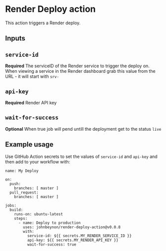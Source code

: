 # Render Deploy action

This action triggers a Render deploy.

## Inputs

## `service-id`

**Required** The serviceID of the Render service to trigger the deploy on. When viewing a service in the Render dashboard grab this value from the URL - it will start with `srv-`

## `api-key`

**Required** Render API key

## `wait-for-success`

**Optional** When true job will pend untill the deployment get to the status `live`


## Example usage

Use GitHub Action secrets to set the values of `service-id` and `api-key` and then add to your workflow with:

```
name: My Deploy

on:
  push:
    branches: [ master ]
  pull_request:
    branches: [ master ]

jobs:
  build:
    runs-on: ubuntu-latest
    steps:
      - name: Deploy to production
        uses: johnbeynon/render-deploy-action@v0.0.8
        with:
          service-id: ${{ secrets.MY_RENDER_SERVICE_ID }}
          api-key: ${{ secrets.MY_RENDER_API_KEY }}
          wait-for-success: true
```
